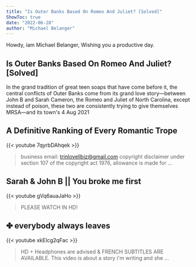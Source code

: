 ```yaml
---
title: "Is Outer Banks Based On Romeo And Juliet? [Solved]"
ShowToc: true 
date: "2022-06-28"
author: "Michael Belanger" 
---
```


Howdy, iam Michael Belanger, Wishing you a productive day.
## Is Outer Banks Based On Romeo And Juliet? [Solved]
 In the grand tradition of great teen soaps that have come before it, the central conflicts of Outer Banks come from its grand love story—between John B and Sarah Cameron, the Romeo and Juliet of North Carolina, except instead of poison, these two are consistently trying to give themselves MRSA—and its town's 
4 Aug 2021

## A Definitive Ranking of Every Romantic Trope
{{< youtube 7qyrbDAhqek >}}
>business email: trinlovellbiz@gmail.com copyright disclaimer under section 107 of the copyright act 1976, allowance is made for ...

## Sarah & John B || You broke me first
{{< youtube gVq6auaJaHo >}}
>PLEASE WATCH IN HD! 

## ✤ everybody always leaves
{{< youtube xkEIcg2qFac >}}
>HD + Headphones are advised & FRENCH SUBTITLES ARE AVAILABLE. This video is about a story i'm writing and she ...

